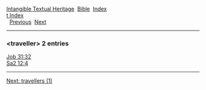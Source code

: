 [Intangible Textual Heritage](../../index)  [Bible](../index) 
[Index](index)   
[t Index](_t_)  
  [Previous](c11746)  [Next](c11748) 

------------------------------------------------------------------------

### &lt;traveller&gt; 2 entries

[Job 31:32](../kjv/job031.htm#032)  
[Sa2 12:4](../kjv/sa2012.htm#004)  

------------------------------------------------------------------------

[Next: travellers (1)](c11748)
